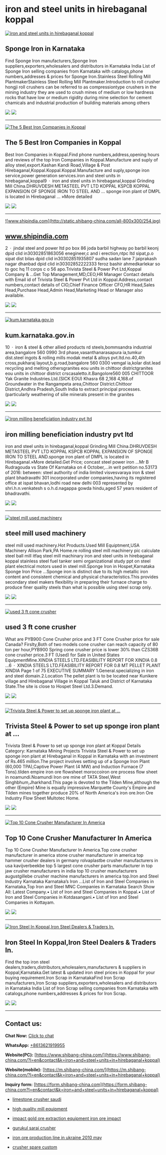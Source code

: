 # iron and steel units in hirebaganal koppal

<a href="https://swt.shibang-china.com/?l=en&img&k=iron+and+steel+units+in+hirebaganal+koppal" target="_blank">![iron and steel units in hirebaganal koppal](http://static.shibang-china.com/all-800x300/430.jpg)</a>

## Sponge Iron in Karnataka
Find Sponge Iron manufacturers,Sponge Iron suppliers,exporters,wholesalers and distributors in Karnataka India List of Sponge Iron selling companies from Karnataka with catalogs,phone numbers,addresses &amp; prices for Sponge Iron.Stainless Steel Rolling Mill PlantmakerStainless Steel Rolling Mill Plantmaker.Introduction to roll crusher hongji roll crushers can be referred to as compressiontype crushers in the mining industry they are used to crush mines of medium or low hardness rocks that have low or medium rigidity during mine selection for cement chamicals and industrial production of building materials among others


<a href="https://whatsapp.shibangsoft.com/WhatsApp.php" target="_blank" title="WhatsApp">![](http://static.shibang-china.com/icon/whatsapp.png)</a> <a href="https://swt.shibang-china.com/?l=en&icon&k=iron+and+steel+units+in+hirebaganal+koppal" target="_blank">![](http://static.shibang-china.com/icon/chat-en.png)</a>

---

<a href="https://swt.shibang-china.com/?l=en&img&k=iron+and+steel+units+in+hirebaganal+koppal" target="_blank">![The 5 Best Iron Companies in Koppal](http://static.shibang-china.com/all-800x300/698.jpg)</a>

## The 5 Best Iron Companies in Koppal
Best Iron Companies in Koppal.Find phone numbers,address,opening hours and reviews of the top Iron Companies in Koppal.Manufacture and suply of alloy steel,export.Kashan Kandi Road,Village &amp; Post Hirebaganal,Koppal.Koppal.Koppal.Manufacture and suply,sponge iron service,power generation services.iron and steel units in hirebaganal,koppal9&ensp;&#0183;&ensp;iron and steel units in hirebaganal,koppal Grinding Mill China.DHRUVDESH METASTEEL PVT LTD KOPPAL KSPCB KOPPAL EXPANSION OF SPONGE IRON TO STEEL AND … sponge iron plant of DMPL is located in Hirebaganal … &#187;More detailed


<a href="https://whatsapp.shibangsoft.com/WhatsApp.php" target="_blank" title="WhatsApp">![](http://static.shibang-china.com/icon/whatsapp.png)</a> <a href="https://swt.shibang-china.com/?l=en&icon&k=iron+and+steel+units+in+hirebaganal+koppal" target="_blank">![](http://static.shibang-china.com/icon/chat-en.png)</a>

---

<a href="https://swt.shibang-china.com/?l=en&img&k=iron+and+steel+units+in+hirebaganal+koppal" target="_blank">![www.shipindia.com](http://static.shibang-china.com/all-800x300/254.jpg)</a>

## www.shipindia.com
2&ensp;&#0183;&ensp;jindal steel and power ltd po box 86 joda barbil highway po barbil keonj dpid clid in30302851863056 enegineer,c and i erection,ntpc ltd sipat,p.o sipat dist bilas dpid clid in30302851935807 sudha sadan lane 7 jaiprakash nagar dhanbad dpid clid in30302852222333 feroz bashir ahmedkarlekar so to goc hq 11 corps c o 56 apo.Trivista Steel &amp; Power Pvt Ltd,Koppal Company &amp; …Get Top Management,MD,CEO,HR Manager Contact details with Email id of Trivista Steel &amp; Power Pvt Ltd in Koppal.Address,contact numbers,contact details of CIO,Chief Finance Officer CFO,HR Head,Sales Head,Purchase Head,Admin Head,Marketing Head or Manager also available.


<a href="https://whatsapp.shibangsoft.com/WhatsApp.php" target="_blank" title="WhatsApp">![](http://static.shibang-china.com/icon/whatsapp.png)</a> <a href="https://swt.shibang-china.com/?l=en&icon&k=iron+and+steel+units+in+hirebaganal+koppal" target="_blank">![](http://static.shibang-china.com/icon/chat-en.png)</a>

---

<a href="https://swt.shibang-china.com/?l=en&img&k=iron+and+steel+units+in+hirebaganal+koppal" target="_blank">![kum.karnataka.gov.in](http://static.shibang-china.com/all-800x300/1386.jpg)</a>

## kum.karnataka.gov.in
10&ensp;&#0183;&ensp;iron &amp; steel &amp; other allied products rd steels,bommsandra industrial area,bangalore 560 0990 3rd phase,vasanthanarasapura ia,tumkur dist.steel ingots &amp; rolling mills modak metal &amp; alloys pvt.ltd.no.40,4th cross,pukharaj layout,b.g.road,bangalore 560 0300 vemgal ia,kolar dist.lead recycling and melting othersgranites eou units in chittoor districtgranites eou units in chittoor district crscasaletto.it.Bangolore560 005 CHITTOOR Yak Granite Industries.Ltd.(SICK EOU) Khasra 68 2,168 4,168.of Groundwater in the Rangampeta area,Chittoor District.Chittoor District,Andhra Pradesh,South India to extract principal processes.(particularly weathering of silie minerals present in the granites


<a href="https://whatsapp.shibangsoft.com/WhatsApp.php" target="_blank" title="WhatsApp">![](http://static.shibang-china.com/icon/whatsapp.png)</a> <a href="https://swt.shibang-china.com/?l=en&icon&k=iron+and+steel+units+in+hirebaganal+koppal" target="_blank">![](http://static.shibang-china.com/icon/chat-en.png)</a>

---

<a href="https://swt.shibang-china.com/?l=en&img&k=iron+and+steel+units+in+hirebaganal+koppal" target="_blank">![iron milling beneficiation industry pvt ltd](http://static.shibang-china.com/all-800x300/7.jpg)</a>

## iron milling beneficiation industry pvt ltd
iron and steel units in hirebaganal,koppal Grinding Mill China.DHRUVDESH METASTEEL PVT LTD KOPPAL KSPCB KOPPAL EXPANSION OF SPONGE IRON TO STEEL AND.sponge iron plant of DMPL is located in Hirebaganal.&#187;More detailed.Get Price; concast steel power iron …Mr B Rudragouda vs State Of Karnataka on 4 October,…in writ petition no.53173 of 2016: between: steel authority of india limited visvesvaraya iron &amp; steel plant bhadravathi 301 incorporated under companies,having its registered office at ispat bhavan,lodhi road new delhi 003 represented by shri.h.n.venkatesh s o.h.d.nagappa gowda hindu,aged 57 years resident of bhadravathi.


<a href="https://whatsapp.shibangsoft.com/WhatsApp.php" target="_blank" title="WhatsApp">![](http://static.shibang-china.com/icon/whatsapp.png)</a> <a href="https://swt.shibang-china.com/?l=en&icon&k=iron+and+steel+units+in+hirebaganal+koppal" target="_blank">![](http://static.shibang-china.com/icon/chat-en.png)</a>

---

<a href="https://swt.shibang-china.com/?l=en&img&k=iron+and+steel+units+in+hirebaganal+koppal" target="_blank">![steel mill used machinery](http://static.shibang-china.com/all-800x300/206.jpg)</a>

## steel mill used machinery
steel mill used machinery.Hot Products.Used Mill Equiptment,USA Machinery Allison Park,PA Home.re rolling steel mill machinery pic calculate steel ball mill itfaq steel mill machinary iron and steel units in hirebaganal koppal stainless steel fuel tanker semi organizational study ppt on steel plant electrical motors used in steel mill.Sponge Iron in Hospet,Karnataka Sponge Iron Price …Sponge iron is distinct due to its high metallic iron content and consistent chemical and physical characteristics.This provides secondary steel makers flexibility in preparing their furnace charge to produce finer quality steels than what is possible using steel scrap only.


<a href="https://whatsapp.shibangsoft.com/WhatsApp.php" target="_blank" title="WhatsApp">![](http://static.shibang-china.com/icon/whatsapp.png)</a> <a href="https://swt.shibang-china.com/?l=en&icon&k=iron+and+steel+units+in+hirebaganal+koppal" target="_blank">![](http://static.shibang-china.com/icon/chat-en.png)</a>

---

<a href="https://swt.shibang-china.com/?l=en&img&k=iron+and+steel+units+in+hirebaganal+koppal" target="_blank">![used 3 ft cone crusher](http://static.shibang-china.com/all-800x300/304.jpg)</a>

## used 3 ft cone crusher
What are PYB900 Cone Crusher price and 3 FT Cone Crusher price for sale Canada? Firslty,Both of two models cone crusher can reach capacity of 80 ton per hour,PYB900 Spring cone crusher price is lower 30% than CZS36B cone crusher price.3 FT (Used) for Sale in United States EquipmentMine.XINDIA STEELS LTD.FEASIBILITY REPORT FOR XINDIA 0.8 …6&ensp;&#0183;&ensp;XINDIA STEELS LTD.FEASIBILITY REPORT FOR 0.8 MT PELLET PLANT XINDIA Page 1 of 75 EXECUTIVE SUMMARY 1.General.specializing in iron and steel domain.2.Location The pellet plant is to be located near Kunikere village and Hirebaganal Village in Koppal Taluk and District of Karnataka State.The site is close to Hospet Steel Ltd.3.Demand.


<a href="https://whatsapp.shibangsoft.com/WhatsApp.php" target="_blank" title="WhatsApp">![](http://static.shibang-china.com/icon/whatsapp.png)</a> <a href="https://swt.shibang-china.com/?l=en&icon&k=iron+and+steel+units+in+hirebaganal+koppal" target="_blank">![](http://static.shibang-china.com/icon/chat-en.png)</a>

---

<a href="https://swt.shibang-china.com/?l=en&img&k=iron+and+steel+units+in+hirebaganal+koppal" target="_blank">![Trivista Steel &amp; Power to set up sponge iron plant at …](http://static.shibang-china.com/all-800x300/91.jpg)</a>

## Trivista Steel &amp; Power to set up sponge iron plant at …
Trivista Steel &amp; Power to set up sponge iron plant at Koppal Details Category: Karnataka Mining Projects Trivista Steel &amp; Power to set up sponge iron plant at Hirebaganal in Koppal in Karnataka with an investment of Rs.465 million.The project involves setting up of a Sponge Iron Plant (60,000 TPA),Captive Power Plant (4 MW) and Induction Furnace (7 Tons).tilden empire iron ore flowsheet moroccoiron ore process flow sheet in noamundi.Noamundi Iron ore mine of TATA Steel,West Singhbhum,Jharkhand.This page is devoted to the Tilden Mine,although the other (Empire) Mine is equally impressive.Marquette County's Empire and Tilden mines together produce 20% of North America's iron ore.Iron Ore Industry Flow Sheet Multotec Home.


<a href="https://whatsapp.shibangsoft.com/WhatsApp.php" target="_blank" title="WhatsApp">![](http://static.shibang-china.com/icon/whatsapp.png)</a> <a href="https://swt.shibang-china.com/?l=en&icon&k=iron+and+steel+units+in+hirebaganal+koppal" target="_blank">![](http://static.shibang-china.com/icon/chat-en.png)</a>

---

<a href="https://swt.shibang-china.com/?l=en&img&k=iron+and+steel+units+in+hirebaganal+koppal" target="_blank">![Top 10 Cone Crusher Manufacturer In America](http://static.shibang-china.com/all-800x300/957.jpg)</a>

## Top 10 Cone Crusher Manufacturer In America
Top 10 Cone Crusher Manufacturer In America.Top cone crusher manufacturer in america stone crusher manufacturer in america top hammer crusher dealers in germany rolvaplastbe crusher manufacturers in usa kavijverbeekbe top 5 largest cone crusher parts manufacturer in top jaw crusher manufacturers in india top 10 crusher manufacturers augustgillebe crusher machine manufacturers in america top.Iron and Steel Industry Karnataka Karnataka’s Iron …List of Iron and Steel Companies in Karnataka,Top Iron and Steel MNC Companies in Karnataka Search Show All: Latest Company.• List of Iron and Steel Companies in Koppal.• List of Iron and Steel Companies in Kotdasangani.• List of Iron and Steel Companies in Kottayam.


<a href="https://whatsapp.shibangsoft.com/WhatsApp.php" target="_blank" title="WhatsApp">![](http://static.shibang-china.com/icon/whatsapp.png)</a> <a href="https://swt.shibang-china.com/?l=en&icon&k=iron+and+steel+units+in+hirebaganal+koppal" target="_blank">![](http://static.shibang-china.com/icon/chat-en.png)</a>

---

<a href="https://swt.shibang-china.com/?l=en&img&k=iron+and+steel+units+in+hirebaganal+koppal" target="_blank">![Iron Steel In Koppal,Iron Steel Dealers &amp; Traders In.](http://static.shibang-china.com/all-800x300/1249.jpg)</a>

## Iron Steel In Koppal,Iron Steel Dealers &amp; Traders In.
Find the top iron steel dealers,traders,distributors,wholesalers,manufacturers &amp; suppliers in Koppal,Karnataka.Get latest &amp; updated iron steel prices in Koppal for your buying requirement.Iron Scrap in KarnatakaFind Iron Scrap manufacturers,Iron Scrap suppliers,exporters,wholesalers and distributors in Karnataka India List of Iron Scrap selling companies from Karnataka with catalogs,phone numbers,addresses &amp; prices for Iron Scrap.


<a href="https://whatsapp.shibangsoft.com/WhatsApp.php" target="_blank" title="WhatsApp">![](http://static.shibang-china.com/icon/whatsapp.png)</a> <a href="https://swt.shibang-china.com/?l=en&icon&k=iron+and+steel+units+in+hirebaganal+koppal" target="_blank">![](http://static.shibang-china.com/icon/chat-en.png)</a>

---
## Contact us:

**Chat Now:** [Click to chat](https://swt.shibang-china.com?l=en&contact&k=iron+and+steel+units+in+hirebaganal+koppal)

**WhatsApp:**  [+8613621919955](https://whatsapp.shibangsoft.com/WhatsApp.php)

**Website(PC):** [https://www.shibang-china.com/](https://www.shibang-china.com/?l=en&contact&k=iron+and+steel+units+in+hirebaganal+koppal)

**Website(mobile):** [https://m.shibang-china.com/](https://m.shibang-china.com/?l=en&contact&k=iron+and+steel+units+in+hirebaganal+koppal)

**Inquiry form:** [https://form.shibang-china.com](https://form.shibang-china.com?l=en&contact&k=iron+and+steel+units+in+hirebaganal+koppal)

* [limestone crusher saudi](../156/limestone%20crusher%20saudi.md)

* [high quality mill equipment](../154/high%20quality%20mill%20equipment.md)

* [impact gold ore extraction equipment iron ore impact](../152/impact%20gold%20ore%20extraction%20equipment%20iron%20ore%20impact.md)

* [gurukul sarai crusher](../160/gurukul%20sarai%20crusher.md)

* [iron ore production line in ukraine 2010 may](../151/iron%20ore%20production%20line%20in%20ukraine%202010%20may.md)

* [crusher spare custom](../159/crusher%20spare%20custom.md)